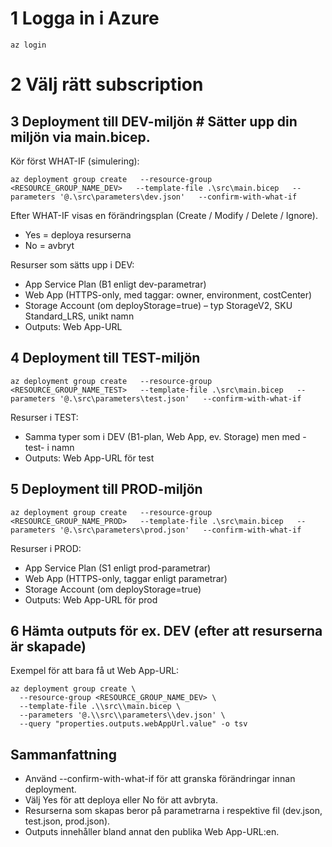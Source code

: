 
# 1 Logga in i Azure
```shell
az login
```
# 2 Välj rätt subscription

## 3 Deployment till DEV-miljön # Sätter upp din miljön via main.bicep.
Kör först WHAT-IF (simulering):
```shell
az deployment group create   --resource-group <RESOURCE_GROUP_NAME_DEV>   --template-file .\src\main.bicep   --parameters '@.\src\parameters\dev.json'   --confirm-with-what-if
```
Efter WHAT-IF visas en förändringsplan (Create / Modify / Delete / Ignore).  
- Yes = deploya resurserna  
- No = avbryt  

Resurser som sätts upp i DEV:  
- App Service Plan (B1 enligt dev-parametrar)  
- Web App (HTTPS-only, med taggar: owner, environment, costCenter)  
- Storage Account (om deployStorage=true) – typ StorageV2, SKU Standard_LRS, unikt namn  
- Outputs: Web App-URL  

## 4 Deployment till TEST-miljön
```shell
az deployment group create   --resource-group <RESOURCE_GROUP_NAME_TEST>   --template-file .\src\main.bicep   --parameters '@.\src\parameters\test.json'   --confirm-with-what-if
```
Resurser i TEST:  
- Samma typer som i DEV (B1-plan, Web App, ev. Storage) men med -test- i namn  
- Outputs: Web App-URL för test  

## 5 Deployment till PROD-miljön
```shell
az deployment group create   --resource-group <RESOURCE_GROUP_NAME_PROD>   --template-file .\src\main.bicep   --parameters '@.\src\parameters\prod.json'   --confirm-with-what-if
```
Resurser i PROD:  
- App Service Plan (S1 enligt prod-parametrar)  
- Web App (HTTPS-only, taggar enligt parametrar)  
- Storage Account (om deployStorage=true)  
- Outputs: Web App-URL för prod  

## 6 Hämta outputs för ex. DEV (efter att resurserna är skapade)
Exempel för att bara få ut Web App-URL:
```shell
az deployment group create \
  --resource-group <RESOURCE_GROUP_NAME_DEV> \
  --template-file .\\src\\main.bicep \
  --parameters '@.\\src\\parameters\\dev.json' \
  --query "properties.outputs.webAppUrl.value" -o tsv
```

## Sammanfattning
- Använd --confirm-with-what-if för att granska förändringar innan deployment.  
- Välj Yes för att deploya eller No för att avbryta.  
- Resurserna som skapas beror på parametrarna i respektive fil (dev.json, test.json, prod.json).  
- Outputs innehåller bland annat den publika Web App-URL:en.
